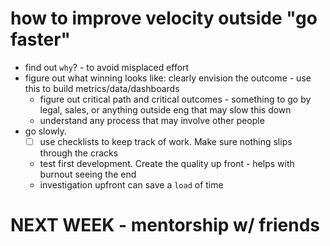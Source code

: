 # how to improve velocity outside "go faster"

- find out `why`? - to avoid misplaced effort
- figure out what winning looks like: clearly envision the outcome - use this to build metrics/data/dashboards
    * figure out critical path and critical outcomes - something to go by legal, sales, or anything outside eng that may slow this down
    * understand any process that may involve other people
- go slowly. 
    - [ ] use checklists to keep track of work. Make sure nothing slips through the cracks
    - test first development. Create the quality up front - helps with burnout seeing the end
    - investigation upfront can save a `load` of time


# NEXT WEEK - mentorship w/ friends


